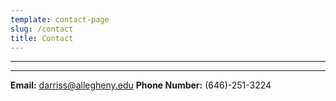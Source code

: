 ```yaml
---
template: contact-page
slug: /contact
title: Contact
---
```

---
---
**Email:** darriss@allegheny.edu
**Phone Number:** (646)-251-3224

